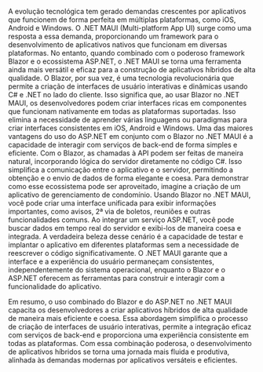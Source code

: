 A evolução tecnológica tem gerado demandas crescentes por aplicativos que funcionem de forma perfeita em múltiplas plataformas, como iOS, Android e Windows. O .NET MAUI (Multi-platform App UI) surge como uma resposta a essa demanda, proporcionando um framework para o desenvolvimento de aplicativos nativos que funcionam em diversas plataformas. No entanto, quando combinado com o poderoso framework Blazor e o ecossistema ASP.NET, o .NET MAUI se torna uma ferramenta ainda mais versátil e eficaz para a construção de aplicativos híbridos de alta qualidade. O Blazor, por sua vez, é uma tecnologia revolucionária que permite a criação de interfaces de usuário interativas e dinâmicas usando C# e .NET no lado do cliente. Isso significa que, ao usar Blazor no .NET MAUI, os desenvolvedores podem criar interfaces ricas em componentes que funcionam nativamente em todas as plataformas suportadas. Isso elimina a necessidade de aprender várias linguagens ou paradigmas para criar interfaces consistentes em iOS, Android e Windows. Uma das maiores vantagens do uso do ASP.NET em conjunto com o Blazor no .NET MAUI é a capacidade de interagir com serviços de back-end de forma simples e eficiente. Com o Blazor, as chamadas à API podem ser feitas de maneira natural, incorporando lógica do servidor diretamente no código C#. Isso simplifica a comunicação entre o aplicativo e o servidor, permitindo a obtenção e o envio de dados de forma elegante e coesa. Para demonstrar como esse ecossistema pode ser aproveitado, imagine a criação de um aplicativo de gerenciamento de condomínio. Usando Blazor no .NET MAUI, você pode criar uma interface unificada para exibir informações importantes, como avisos, 2ª via de boletos, reuniões e outras funcionalidades comuns. Ao integrar um serviço ASP.NET, você pode buscar dados em tempo real do servidor e exibi-los de maneira coesa e integrada. A verdadeira beleza desse cenário é a capacidade de testar e implantar o aplicativo em diferentes plataformas sem a necessidade de reescrever o código significativamente. O .NET MAUI garante que a interface e a experiência do usuário permaneçam consistentes, independentemente do sistema operacional, enquanto o Blazor e o ASP.NET oferecem as ferramentas para construir e interagir com a funcionalidade do aplicativo.

Em resumo, o uso combinado do Blazor e do ASP.NET no .NET MAUI capacita os desenvolvedores a criar aplicativos híbridos de alta qualidade de maneira mais eficiente e coesa. Essa abordagem simplifica o processo de criação de interfaces de usuário interativas, permite a integração eficaz com serviços de back-end e proporciona uma experiência consistente em todas as plataformas. Com essa combinação poderosa, o desenvolvimento de aplicativos híbridos se torna uma jornada mais fluida e produtiva, alinhada às demandas modernas por aplicativos versáteis e eficientes.
